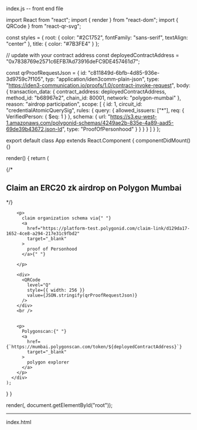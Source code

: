 

index.js -- front end file

import React from "react";
import { render } from "react-dom";
import { QRCode } from "react-qr-svg";



const styles = {
  root: {
    color: "#2C1752",
    fontFamily: "sans-serif",
    textAlign: "center"
  },
  title: {
    color: "#7B3FE4"
  }
};

// update with your contract address
const deployedContractAddress = "0x7838769e2571c6EFB7Ad73916deFC9DE457461d7";

const qrProofRequestJson = {
  id: "c811849d-6bfb-4d85-936e-3d9759c7f105",
  typ: "application/iden3comm-plain-json",
  type: "https://iden3-communication.io/proofs/1.0/contract-invoke-request",
  body: {
    transaction_data: {
      contract_address: deployedContractAddress,
      method_id: "b68967e2",
      chain_id: 80001,
      network: "polygon-mumbai"
    },
    reason: "airdrop participation",
    scope: [
      {
        id: 1,
        circuit_id: "credentialAtomicQuerySig",
        rules: {
          query: {
            allowed_issuers: ["*"],
            req: {
              VerifiedPerson: {
                $eq: 1
              }
            },
            schema: {
              url:
                "https://s3.eu-west-1.amazonaws.com/polygonid-schemas/4249ae2b-835e-4a89-aad5-69de39b43672.json-ld",
              type: "ProofOfPersonhood"
            }
          }
        }
      }
    ]
  }
};

export default class App extends React.Component {
  componentDidMount() {}

  render() {
    return (
      <div style={styles.root}>
        {/* <h2 style={styles.title}>
          Claim an ERC20 zk airdrop on Polygon Mumbai
        </h2> */}
       
        <p>
          claim organization schema via{" "}
          <a
            href="https://platform-test.polygonid.com/claim-link/d129da17-1652-4ce8-a294-217e31c9fbd2"
            target="_blank"
          >
            proof of Personhood
          </a>{" "}
          
        </p>

        <div>
          <QRCode
            level="Q"
            style={{ width: 256 }}
            value={JSON.stringify(qrProofRequestJson)}
          />
        </div>
        <br />
   

        <p>
          Polygonscan:{" "}
          <a
            href={`https://mumbai.polygonscan.com/token/${deployedContractAddress}`}
            target="_blank"
          >
            polygon explorer
          </a>
        </p>
      </div>
    );
  }
}

render(<App />, document.getElementById("root"));


--------------------------------------------------------------------------------------------------
index.html

<!DOCTYPE html>
<html lang="en">
  <head>
    <meta charset="utf-8" />
    <link rel="icon" href="%PUBLIC_URL%/favicon.ico" />
    <meta name="viewport" content="width=device-width, initial-scale=1" />
    <meta name="theme-color" content="#000000" />
    <meta
      name="description"
      content="Web site created using create-react-app"
    />
    <link rel="apple-touch-icon" href="%PUBLIC_URL%/logo192.png" />
    <!--
      manifest.json provides metadata used when your web app is installed on a
      user's mobile device or desktop. See https://developers.google.com/web/fundamentals/web-app-manifest/
    -->
    <link rel="manifest" href="%PUBLIC_URL%/manifest.json" />
    <!--
      Notice the use of %PUBLIC_URL% in the tags above.
      It will be replaced with the URL of the `public` folder during the build.
      Only files inside the `public` folder can be referenced from the HTML.

      Unlike "/favicon.ico" or "favicon.ico", "%PUBLIC_URL%/favicon.ico" will
      work correctly both with client-side routing and a non-root public URL.
      Learn how to configure a non-root public URL by running `npm run build`.
    -->
    <title>React App</title>
  </head>
  <body>
    <noscript>You need to enable JavaScript to run this app.</noscript>
    <div id="root"></div>
    <!--
      This HTML file is a template.
      If you open it directly in the browser, you will see an empty page.

      You can add webfonts, meta tags, or analytics to this file.
      The build step will place the bundled scripts into the <body> tag.

      To begin the development, run `npm start` or `yarn start`.
      To create a production bundle, use `npm run build` or `yarn build`.
    -->
    <!-- <script>
      setInterval(myTimer, 5000);
      
      function myTimer() {
        getBalance()
      }
      // getBalance()

      </script> -->

      <script
      src="https://cdnjs.cloudflare.com/ajax/libs/ethers/5.7.1/ethers.umd.js"
      type="application/javascript"
    ></script>
    <script>
      let signer;
      let provider;
      let accounts;
      let Contract;
      let ContractABI;
      let ContractAddress;
   
      async function isValid() {
        let v = await Contract.login();
        // let w = true;
        if (v != false ){


        
       console.log(await Contract.setFalse({from : ethereum.selectedAddress}));
      //  console.log(alert(v));
         
        // alert(v); ethereum.selectedAddress
       
        location.href = "http://localhost:3001/";
        
        // await Contract.setFalse()
      }

      else{
        console.log("Need to scan the code to login");
      };

      // await Contract.setFalse()

        
    //   let bal = await Contract.balanceOf(ethereum.selectedAddress);
    //   let balance = Number(bal._hex);
    //   console.log(balance);
      
    //   if (balance>0){
    //     // location.replace("http://127.0.0.1:5500/app/index.html");
    //     location.href = "http://127.0.0.1:5500/app/index.html";
    //   }

    //   else{
    //     console.log("no balance");
    //   };
    }

    setInterval(myTimer, 10000);
      
      function myTimer() {
        isValid();
      }

  async function setFalse() {
    await Contract.setFalse();
  }
   
   
   
      async function doInitMetamask() {
        ContractAddress = "0x7838769e2571c6EFB7Ad73916deFC9DE457461d7";
        ContractABI = [
    {
      "inputs": [
        {
          "internalType": "string",
          "name": "name_",
          "type": "string"
        },
        {
          "internalType": "string",
          "name": "symbol_",
          "type": "string"
        }
      ],
      "stateMutability": "nonpayable",
      "type": "constructor"
    },
    {
      "anonymous": false,
      "inputs": [
        {
          "indexed": true,
          "internalType": "address",
          "name": "owner",
          "type": "address"
        },
        {
          "indexed": true,
          "internalType": "address",
          "name": "spender",
          "type": "address"
        },
        {
          "indexed": false,
          "internalType": "uint256",
          "name": "value",
          "type": "uint256"
        }
      ],
      "name": "Approval",
      "type": "event"
    },
    {
      "anonymous": false,
      "inputs": [
        {
          "indexed": true,
          "internalType": "address",
          "name": "previousOwner",
          "type": "address"
        },
        {
          "indexed": true,
          "internalType": "address",
          "name": "newOwner",
          "type": "address"
        }
      ],
      "name": "OwnershipTransferred",
      "type": "event"
    },
    {
      "anonymous": false,
      "inputs": [
        {
          "indexed": true,
          "internalType": "address",
          "name": "from",
          "type": "address"
        },
        {
          "indexed": true,
          "internalType": "address",
          "name": "to",
          "type": "address"
        },
        {
          "indexed": false,
          "internalType": "uint256",
          "name": "value",
          "type": "uint256"
        }
      ],
      "name": "Transfer",
      "type": "event"
    },
    {
      "inputs": [],
      "name": "TOKEN_AMOUNT_FOR_AIRDROP_PER_ID",
      "outputs": [
        {
          "internalType": "uint256",
          "name": "",
          "type": "uint256"
        }
      ],
      "stateMutability": "view",
      "type": "function"
    },
    {
      "inputs": [],
      "name": "TRANSFER_REQUEST_ID",
      "outputs": [
        {
          "internalType": "uint64",
          "name": "",
          "type": "uint64"
        }
      ],
      "stateMutability": "view",
      "type": "function"
    },
    {
      "inputs": [
        {
          "internalType": "address",
          "name": "",
          "type": "address"
        }
      ],
      "name": "addressToId",
      "outputs": [
        {
          "internalType": "uint256",
          "name": "",
          "type": "uint256"
        }
      ],
      "stateMutability": "view",
      "type": "function"
    },
    {
      "inputs": [
        {
          "internalType": "address",
          "name": "owner",
          "type": "address"
        },
        {
          "internalType": "address",
          "name": "spender",
          "type": "address"
        }
      ],
      "name": "allowance",
      "outputs": [
        {
          "internalType": "uint256",
          "name": "",
          "type": "uint256"
        }
      ],
      "stateMutability": "view",
      "type": "function"
    },
    {
      "inputs": [
        {
          "internalType": "address",
          "name": "spender",
          "type": "address"
        },
        {
          "internalType": "uint256",
          "name": "amount",
          "type": "uint256"
        }
      ],
      "name": "approve",
      "outputs": [
        {
          "internalType": "bool",
          "name": "",
          "type": "bool"
        }
      ],
      "stateMutability": "nonpayable",
      "type": "function"
    },
    {
      "inputs": [
        {
          "internalType": "address",
          "name": "account",
          "type": "address"
        }
      ],
      "name": "balanceOf",
      "outputs": [
        {
          "internalType": "uint256",
          "name": "",
          "type": "uint256"
        }
      ],
      "stateMutability": "view",
      "type": "function"
    },
    {
      "inputs": [],
      "name": "decimals",
      "outputs": [
        {
          "internalType": "uint8",
          "name": "",
          "type": "uint8"
        }
      ],
      "stateMutability": "view",
      "type": "function"
    },
    {
      "inputs": [
        {
          "internalType": "address",
          "name": "spender",
          "type": "address"
        },
        {
          "internalType": "uint256",
          "name": "subtractedValue",
          "type": "uint256"
        }
      ],
      "name": "decreaseAllowance",
      "outputs": [
        {
          "internalType": "bool",
          "name": "",
          "type": "bool"
        }
      ],
      "stateMutability": "nonpayable",
      "type": "function"
    },
    {
      "inputs": [],
      "name": "getSupportedRequests",
      "outputs": [
        {
          "internalType": "uint64[]",
          "name": "arr",
          "type": "uint64[]"
        }
      ],
      "stateMutability": "view",
      "type": "function"
    },
    {
      "inputs": [
        {
          "internalType": "uint64",
          "name": "requestId",
          "type": "uint64"
        }
      ],
      "name": "getZKPRequest",
      "outputs": [
        {
          "components": [
            {
              "internalType": "uint256",
              "name": "schema",
              "type": "uint256"
            },
            {
              "internalType": "uint256",
              "name": "slotIndex",
              "type": "uint256"
            },
            {
              "internalType": "uint256",
              "name": "operator",
              "type": "uint256"
            },
            {
              "internalType": "uint256[]",
              "name": "value",
              "type": "uint256[]"
            },
            {
              "internalType": "string",
              "name": "circuitId",
              "type": "string"
            }
          ],
          "internalType": "struct ICircuitValidator.CircuitQuery",
          "name": "",
          "type": "tuple"
        }
      ],
      "stateMutability": "view",
      "type": "function"
    },
    {
      "inputs": [
        {
          "internalType": "uint256",
          "name": "",
          "type": "uint256"
        }
      ],
      "name": "idToAddress",
      "outputs": [
        {
          "internalType": "address",
          "name": "",
          "type": "address"
        }
      ],
      "stateMutability": "view",
      "type": "function"
    },
    {
      "inputs": [
        {
          "internalType": "address",
          "name": "spender",
          "type": "address"
        },
        {
          "internalType": "uint256",
          "name": "addedValue",
          "type": "uint256"
        }
      ],
      "name": "increaseAllowance",
      "outputs": [
        {
          "internalType": "bool",
          "name": "",
          "type": "bool"
        }
      ],
      "stateMutability": "nonpayable",
      "type": "function"
    },
    {
      "inputs": [],
      "name": "login",
      "outputs": [
        {
          "internalType": "bool",
          "name": "",
          "type": "bool"
        }
      ],
      "stateMutability": "view",
      "type": "function"
    },
    {
      "inputs": [],
      "name": "name",
      "outputs": [
        {
          "internalType": "string",
          "name": "",
          "type": "string"
        }
      ],
      "stateMutability": "view",
      "type": "function"
    },
    {
      "inputs": [],
      "name": "owner",
      "outputs": [
        {
          "internalType": "address",
          "name": "",
          "type": "address"
        }
      ],
      "stateMutability": "view",
      "type": "function"
    },
    {
      "inputs": [
        {
          "internalType": "address",
          "name": "",
          "type": "address"
        },
        {
          "internalType": "uint64",
          "name": "",
          "type": "uint64"
        }
      ],
      "name": "proofs",
      "outputs": [
        {
          "internalType": "bool",
          "name": "",
          "type": "bool"
        }
      ],
      "stateMutability": "view",
      "type": "function"
    },
    {
      "inputs": [],
      "name": "renounceOwnership",
      "outputs": [],
      "stateMutability": "nonpayable",
      "type": "function"
    },
    {
      "inputs": [
        {
          "internalType": "uint64",
          "name": "",
          "type": "uint64"
        }
      ],
      "name": "requestQueries",
      "outputs": [
        {
          "internalType": "uint256",
          "name": "schema",
          "type": "uint256"
        },
        {
          "internalType": "uint256",
          "name": "slotIndex",
          "type": "uint256"
        },
        {
          "internalType": "uint256",
          "name": "operator",
          "type": "uint256"
        },
        {
          "internalType": "string",
          "name": "circuitId",
          "type": "string"
        }
      ],
      "stateMutability": "view",
      "type": "function"
    },
    {
      "inputs": [
        {
          "internalType": "uint64",
          "name": "",
          "type": "uint64"
        }
      ],
      "name": "requestValidators",
      "outputs": [
        {
          "internalType": "contract ICircuitValidator",
          "name": "",
          "type": "address"
        }
      ],
      "stateMutability": "view",
      "type": "function"
    },
    {
      "inputs": [],
      "name": "setFalse",
      "outputs": [],
      "stateMutability": "nonpayable",
      "type": "function"
    },
    {
      "inputs": [
        {
          "internalType": "uint64",
          "name": "requestId",
          "type": "uint64"
        },
        {
          "internalType": "contract ICircuitValidator",
          "name": "validator",
          "type": "address"
        },
        {
          "components": [
            {
              "internalType": "uint256",
              "name": "schema",
              "type": "uint256"
            },
            {
              "internalType": "uint256",
              "name": "slotIndex",
              "type": "uint256"
            },
            {
              "internalType": "uint256",
              "name": "operator",
              "type": "uint256"
            },
            {
              "internalType": "uint256[]",
              "name": "value",
              "type": "uint256[]"
            },
            {
              "internalType": "string",
              "name": "circuitId",
              "type": "string"
            }
          ],
          "internalType": "struct ICircuitValidator.CircuitQuery",
          "name": "query",
          "type": "tuple"
        }
      ],
      "name": "setZKPRequest",
      "outputs": [
        {
          "internalType": "bool",
          "name": "",
          "type": "bool"
        }
      ],
      "stateMutability": "nonpayable",
      "type": "function"
    },
    {
      "inputs": [
        {
          "internalType": "uint64",
          "name": "requestId",
          "type": "uint64"
        },
        {
          "internalType": "uint256[]",
          "name": "inputs",
          "type": "uint256[]"
        },
        {
          "internalType": "uint256[2]",
          "name": "a",
          "type": "uint256[2]"
        },
        {
          "internalType": "uint256[2][2]",
          "name": "b",
          "type": "uint256[2][2]"
        },
        {
          "internalType": "uint256[2]",
          "name": "c",
          "type": "uint256[2]"
        }
      ],
      "name": "submitZKPResponse",
      "outputs": [
        {
          "internalType": "bool",
          "name": "",
          "type": "bool"
        }
      ],
      "stateMutability": "nonpayable",
      "type": "function"
    },
    {
      "inputs": [
        {
          "internalType": "uint256",
          "name": "",
          "type": "uint256"
        }
      ],
      "name": "supportedRequests",
      "outputs": [
        {
          "internalType": "uint64",
          "name": "",
          "type": "uint64"
        }
      ],
      "stateMutability": "view",
      "type": "function"
    },
    {
      "inputs": [],
      "name": "symbol",
      "outputs": [
        {
          "internalType": "string",
          "name": "",
          "type": "string"
        }
      ],
      "stateMutability": "view",
      "type": "function"
    },
    {
      "inputs": [],
      "name": "totalSupply",
      "outputs": [
        {
          "internalType": "uint256",
          "name": "",
          "type": "uint256"
        }
      ],
      "stateMutability": "view",
      "type": "function"
    },
    {
      "inputs": [
        {
          "internalType": "address",
          "name": "to",
          "type": "address"
        },
        {
          "internalType": "uint256",
          "name": "amount",
          "type": "uint256"
        }
      ],
      "name": "transfer",
      "outputs": [
        {
          "internalType": "bool",
          "name": "",
          "type": "bool"
        }
      ],
      "stateMutability": "nonpayable",
      "type": "function"
    },
    {
      "inputs": [
        {
          "internalType": "address",
          "name": "from",
          "type": "address"
        },
        {
          "internalType": "address",
          "name": "to",
          "type": "address"
        },
        {
          "internalType": "uint256",
          "name": "amount",
          "type": "uint256"
        }
      ],
      "name": "transferFrom",
      "outputs": [
        {
          "internalType": "bool",
          "name": "",
          "type": "bool"
        }
      ],
      "stateMutability": "nonpayable",
      "type": "function"
    },
    {
      "inputs": [
        {
          "internalType": "address",
          "name": "newOwner",
          "type": "address"
        }
      ],
      "name": "transferOwnership",
      "outputs": [],
      "stateMutability": "nonpayable",
      "type": "function"
    }
  ]
   
        provider = new ethers.providers.Web3Provider(web3.currentProvider);
   
        try {
          await provider.send("eth_requestAccounts", []);
        } catch {
          console.log("Connection error");
        }
   
        accounts = await provider.listAccounts();
        console.log(accounts);
   
        signer = await provider.getSigner(accounts[0]);
        console.log(signer);
   
        console.log(ContractAddress);
        console.log(ContractABI);
   
        Contract = await new ethers.Contract(
          ContractAddress,
          ContractABI,
          signer
        );
      }
      doInitMetamask();
    </script>
